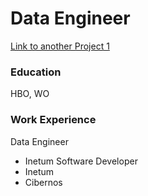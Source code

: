 # Data Engineer

[Link to another Project 1](https://github.com/ChristianGCenteno/webScrapingCM)

### Education
HBO, WO

### Work Experience
Data Engineer
- Inetum
Software Developer
- Inetum
- Cibernos
